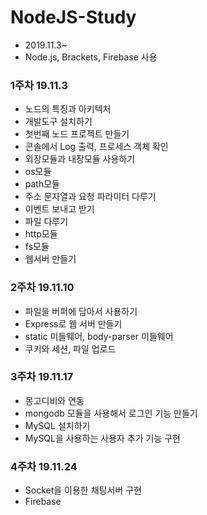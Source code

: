 # NodeJS-Study
- 2019.11.3~
- Node.js, Brackets, Firebase 사용


### 1주차 19.11.3
- 노드의 특징과 아키텍처
- 개발도구 설치하기
- 첫번째 노드 프로젝트 만들기
- 콘솔에서 Log 출력, 프로세스 객체 확인
- 외장모듈과 내장모듈 사용하기
- os모듈
- path모듈
- 주소 문자열과 요청 파라미터 다루기
- 이벤트 보내고 받기
- 파일 다루기
- http모듈
- fs모듈
- 웹서버 만들기

### 2주차 19.11.10
- 파일을 버퍼에 담아서 사용하기
- Express로 웹 서버 만들기
- static 미들웨어, body-parser 미들웨어
- 쿠키와 세션, 파일 업로드

### 3주차 19.11.17
- 몽고디비와 연동
- mongodb 모듈을 사용해서 로그인 기능 만들기
- MySQL 설치하기
- MySQL을 사용하는 사용자 추가 기능 구현

### 4주차 19.11.24
- Socket을 이용한 채팅서버 구현
- Firebase 
